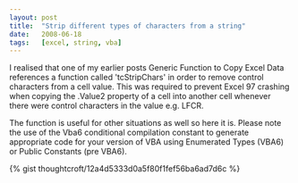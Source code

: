 ```yaml
---
layout: post
title:  "Strip different types of characters from a string"
date:   2008-06-18
tags:   [excel, string, vba]
---
```


I realised that one of my earlier posts Generic Function to Copy Excel
Data references a function called 'tcStripChars' in order to remove
control characters from a cell value. This was required to prevent Excel
97 crashing when copying the .Value2 property of a cell into another
cell whenever there were control characters in the value e.g. LFCR.

The function is useful for other situations as well so here it is.
Please note the use of the Vba6 conditional compilation constant to
generate appropriate code for your version of VBA using Enumerated Types
(VBA6) or Public Constants (pre VBA6).

{% gist thoughtcroft/12a4d5333d0a5f80f1fef56ba6ad7d6c %}
